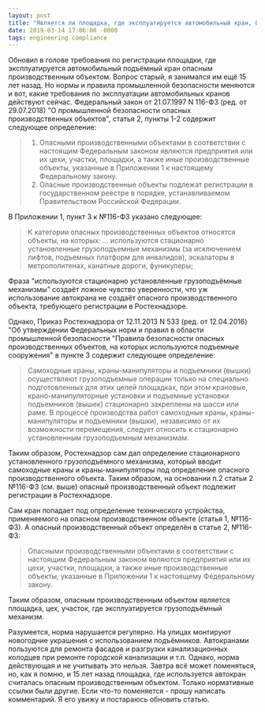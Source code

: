 ```yaml
---
layout: post
title: "Является ли площадка, где эксплуатируется автомобильный кран, ОПО?"
date: 2019-03-14 17:06:00 -0000
tags: engineering compliance
---
```


Обновил в голове требования по регистрации площадки, где эксплуатируется автомобильный подъёмный кран опасным производственным объектом. Вопрос старый, я занимался им ещё 15 лет назад. Но нормы и правила промышленной безопасности меняются и вот, какие требования по эксплуатации автомобильных кранов действуют сейчас. 
Федеральный закон от 21.07.1997 N  116-ФЗ (ред. от 29.07.2018) "О промышленной безопасности  опасных производственных объектов", статья 2, пункты 1-2 содержит следующее определение:

> 1. Опасными производственными объектами в соответствии с настоящим  Федеральным законом являются предприятия или их цехи, участки, площадки, а также иные  производственные объекты, указанные в Приложении 1 к настоящему Федеральному закону.
> 2. Опасные производственные объекты подлежат регистрации в государственном  реестре в порядке, устанавливаемом Правительством Российской Федерации.

В Приложении 1, пункт 3 к №116-ФЗ указано следующее:

> К категории опасных производственных объектов относятся объекты, на которых:
> ...
> используются стационарно установленные грузоподъемные механизмы (за  исключением лифтов, подъемных платформ для инвалидов), эскалаторы в метрополитенах,  канатные дороги, фуникулеры;

Фраза "используются стационарно установленные грузоподъёмные механизмы" создаёт ложное чувство уверенности, что уж использование автокрана не создаёт опасного производственного объекта, требующего регистрации в Ростехнадзоре.

Однако, Приказ Ростехнадзора от 12.11.2013 N  533 (ред. от 12.04.2016) "Об утверждении Федеральных норм  и правил в области промышленной  безопасности "Правила безопасности опасных производственных объектов, на  которых используются подъемные  сооружения" в пункте 3 содержит следующее определение:

> Самоходные краны, краны-манипуляторы и подъемники (вышки) осуществляют  грузоподъемные операции только на специально подготовленных для этих целей площадках, при  этом крановые, крано-манипуляторные установки и подъемные установки подъемников (вышек)  стационарно закреплены на шасси или раме. В процессе производства работ самоходные краны, краны-манипуляторы и подъемники (вышки), независимо от их возможности  перемещения, следует относить к стационарно установленным грузоподъемным механизмам.

Таким образом, Ростехнадзор сам дал определение стационарного установленного грузоподъёмного механизма, который вводит самоходные краны и краны-манипуляторы под определение опасного производственного объекта. Таким образом, на основании п.2 статьи 2 №116-ФЗ (см. выше) опасный производственный объект подлежит регистрации в Ростехнадзоре. 

Сам кран попадает под определение технического устройства, применяемого на опасном производственном объекте (статья 1, №116-ФЗ). А опасный производственный объект определён в статье 2, №116-ФЗ:

> Опасными производственными объектами в соответствии с настоящим  Федеральным законом являются предприятия или их цехи, участки, площадки, а также иные  производственные объекты, указанные в Приложении 1 к настоящему Федеральному закону.

Таким образом, опасным производственным объектом является площадка, цех, участок, где эксплуатируется грузоподъёмный механизм.

Разумеется, норма нарушается регулярно. На улицах монтируют новогодние украшения с использованием подъёмников. Автокранами пользуются для ремонта фасадов и разгрузки канализационных колодцев при ремонте городской канализации и т.п. Однако, норма действующая и не учитывать это нельзя. Завтра всё может поменяться, но, как я помню, и 15 лет назад площадка, где используется автокран считалась опасным производственным объектом. Только нормативные ссылки были другие. Если что-то поменяется - прошу написать комментарий. Я его увижу и постараюсь обновить статью.